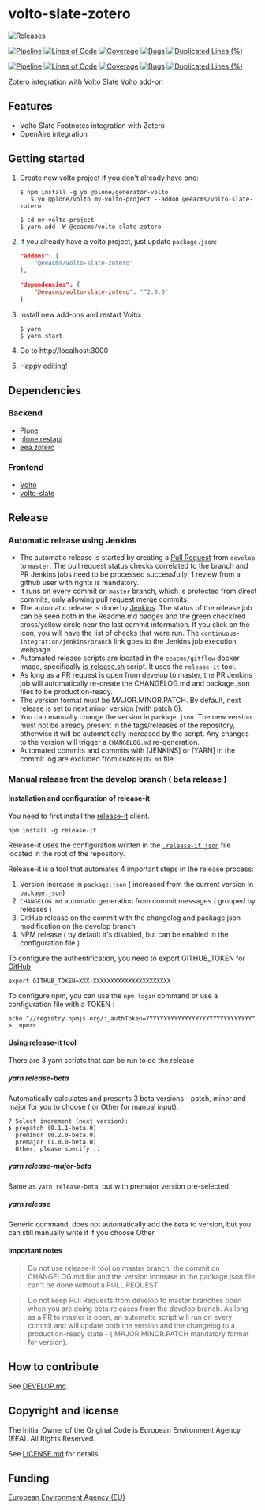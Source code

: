 # volto-slate-zotero

[![Releases](https://img.shields.io/github/v/release/eea/volto-slate-zotero)](https://github.com/eea/volto-slate-zotero/releases)

[![Pipeline](https://ci.eionet.europa.eu/buildStatus/icon?job=volto-addons%2Fvolto-slate-zotero%2Fmaster&subject=master)](https://ci.eionet.europa.eu/view/Github/job/volto-addons/job/volto-slate-zotero/job/master/display/redirect)
[![Lines of Code](https://sonarqube.eea.europa.eu/api/project_badges/measure?project=volto-slate-zotero-master&metric=ncloc)](https://sonarqube.eea.europa.eu/dashboard?id=volto-slate-zotero-master)
[![Coverage](https://sonarqube.eea.europa.eu/api/project_badges/measure?project=volto-slate-zotero-master&metric=coverage)](https://sonarqube.eea.europa.eu/dashboard?id=volto-slate-zotero-master)
[![Bugs](https://sonarqube.eea.europa.eu/api/project_badges/measure?project=volto-slate-zotero-master&metric=bugs)](https://sonarqube.eea.europa.eu/dashboard?id=volto-slate-zotero-master)
[![Duplicated Lines (%)](https://sonarqube.eea.europa.eu/api/project_badges/measure?project=volto-slate-zotero-master&metric=duplicated_lines_density)](https://sonarqube.eea.europa.eu/dashboard?id=volto-slate-zotero-master)

[![Pipeline](https://ci.eionet.europa.eu/buildStatus/icon?job=volto-addons%2Fvolto-slate-zotero%2Fdevelop&subject=develop)](https://ci.eionet.europa.eu/view/Github/job/volto-addons/job/volto-slate-zotero/job/develop/display/redirect)
[![Lines of Code](https://sonarqube.eea.europa.eu/api/project_badges/measure?project=volto-slate-zotero-develop&metric=ncloc)](https://sonarqube.eea.europa.eu/dashboard?id=volto-slate-zotero-develop)
[![Coverage](https://sonarqube.eea.europa.eu/api/project_badges/measure?project=volto-slate-zotero-develop&metric=coverage)](https://sonarqube.eea.europa.eu/dashboard?id=volto-slate-zotero-develop)
[![Bugs](https://sonarqube.eea.europa.eu/api/project_badges/measure?project=volto-slate-zotero-develop&metric=bugs)](https://sonarqube.eea.europa.eu/dashboard?id=volto-slate-zotero-develop)
[![Duplicated Lines (%)](https://sonarqube.eea.europa.eu/api/project_badges/measure?project=volto-slate-zotero-develop&metric=duplicated_lines_density)](https://sonarqube.eea.europa.eu/dashboard?id=volto-slate-zotero-develop)


[Zotero](https://www.zotero.org/) integration with [Volto Slate](https://github.com/eea/volto-slate/tree/develop) [Volto](https://github.com/plone/volto) add-on

## Features

- Volto Slate Footnotes integration with Zotero
- OpenAire integration

## Getting started

1. Create new volto project if you don't already have one:

   ```
   $ npm install -g yo @plone/generator-volto
      $ yo @plone/volto my-volto-project --addon @eeacms/volto-slate-zotero

   $ cd my-volto-project
   $ yarn add -W @eeacms/volto-slate-zotero
   ```

1. If you already have a volto project, just update `package.json`:

   ```JSON
   "addons": [
       "@eeacms/volto-slate-zotero"
   ],

   "dependencies": {
       "@eeacms/volto-slate-zotero": "^2.0.0"
   }
   ```

1. Install new add-ons and restart Volto:

   ```
   $ yarn
   $ yarn start
   ```

1. Go to http://localhost:3000

1. Happy editing!


## Dependencies

### Backend

- [Plone](https://plone.org/download)
- [plone.restapi](https://pypi.org/project/plone.restapi/)
- [eea.zotero](https://pypi.org/project/eea.zotero)

### Frontend

- [Volto](https://github.com/plone/volto)
- [volto-slate](https://github.com/eea/volto-slate)

## Release

### Automatic release using Jenkins

*  The automatic release is started by creating a [Pull Request](../../compare/master...develop) from `develop` to `master`. The pull request status checks correlated to the branch and PR Jenkins jobs need to be processed successfully. 1 review from a github user with rights is mandatory.
* It runs on every commit on `master` branch, which is protected from direct commits, only allowing pull request merge commits.
* The automatic release is done by [Jenkins](https://ci.eionet.europa.eu). The status of the release job can be seen both in the Readme.md badges and the green check/red cross/yellow circle near the last commit information. If you click on the icon, you will have the list of checks that were run. The `continuous-integration/jenkins/branch` link goes to the Jenkins job execution webpage.
* Automated release scripts are located in the `eeacms/gitflow` docker image, specifically [js-release.sh](https://github.com/eea/eea.docker.gitflow/blob/master/src/js-release.sh) script. It  uses the `release-it` tool.
* As long as a PR request is open from develop to master, the PR Jenkins job will automatically re-create the CHANGELOG.md and package.json files to be production-ready.
* The version format must be MAJOR.MINOR.PATCH. By default, next release is set to next minor version (with patch 0).
* You can manually change the version in `package.json`.  The new version must not be already present in the tags/releases of the repository, otherwise it will be automatically increased by the script. Any changes to the version will trigger a `CHANGELOG.md` re-generation.
* Automated commits and commits with [JENKINS] or [YARN] in the commit log are excluded from `CHANGELOG.md` file.

### Manual release from the develop branch ( beta release )

#### Installation and configuration of release-it

You need to first install the [release-it](https://github.com/release-it/release-it)  client.

   ```
   npm install -g release-it
   ```

Release-it uses the configuration written in the [`.release-it.json`](./.release-it.json) file located in the root of the repository.

Release-it is a tool that automates 4 important steps in the release process:

1. Version increase in `package.json` ( increased from the current version in `package.json`)
2. `CHANGELOG.md` automatic generation from commit messages ( grouped by releases )
3. GitHub release on the commit with the changelog and package.json modification on the develop branch
4. NPM release ( by default it's disabled, but can be enabled in the configuration file )

To configure the authentification, you need to export GITHUB_TOKEN for [GitHub](https://github.com/settings/tokens)

   ```
   export GITHUB_TOKEN=XXX-XXXXXXXXXXXXXXXXXXXXXX
   ```

 To configure npm, you can use the `npm login` command or use a configuration file with a TOKEN :

   ```
   echo "//registry.npmjs.org/:_authToken=YYYYYYYYYYYYYYYYYYYYYYYYYYYYYY" > .npmrc
   ```

#### Using release-it tool

There are 3 yarn scripts that can be run to do the release

##### yarn release-beta

Automatically calculates and presents 3 beta versions - patch, minor and major for you to choose ( or Other for manual input).

```
? Select increment (next version):
❯ prepatch (0.1.1-beta.0)
  preminor (0.2.0-beta.0)
  premajor (1.0.0-beta.0)
  Other, please specify...
```

##### yarn release-major-beta

Same as `yarn release-beta`, but with premajor version pre-selected.

##### yarn release

Generic command, does not automatically add the `beta` to version, but you can still manually write it if you choose Other.

#### Important notes

> Do not use release-it tool on master branch, the commit on CHANGELOG.md file and the version increase in the package.json file can't be done without a PULL REQUEST.

> Do not keep Pull Requests from develop to master branches open when you are doing beta releases from the develop branch. As long as a PR to master is open, an automatic script will run on every commit and will update both the version and the changelog to a production-ready state - ( MAJOR.MINOR.PATCH mandatory format for version).


## How to contribute

See [DEVELOP.md](DEVELOP.md).

## Copyright and license

The Initial Owner of the Original Code is European Environment Agency (EEA).
All Rights Reserved.

See [LICENSE.md](LICENSE.md) for details.

## Funding

[European Environment Agency (EU)](http://eea.europa.eu)

